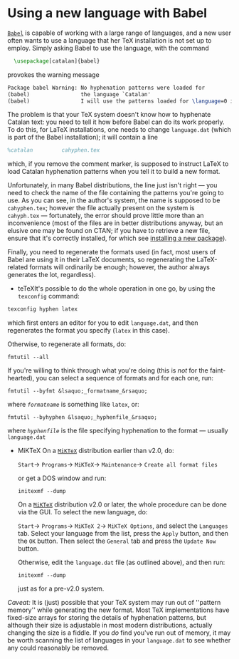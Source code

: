 # Using a new language with Babel

[`Babel`](http://ctan.org/pkg/Babel) is capable of working with a large range of
languages, and a new user often wants to use a language that her
TeX installation is not set up to employ.  Simply asking Babel to
use the language, with the command
```latex
  \usepackage[catalan]{babel}
```
provokes the warning message
```latex
Package babel Warning: No hyphenation patterns were loaded for
(babel)                the language `Catalan'
(babel)                I will use the patterns loaded for \language=0 instead.
```

The problem is that your TeX system doesn't know how to hyphenate
Catalan text: you need to tell it how before Babel can do its work
properly.  To do this, for LaTeX installations, one needs to change
`language.dat` (which is part of the Babel installation); it will
contain a line
```latex
%catalan         cahyphen.tex
```
which, if you remove the comment marker, is supposed to instruct
LaTeX to load Catalan hyphenation patterns when you tell it to build
a new format.

Unfortunately, in many Babel distributions, the line just isn't
right&nbsp;&mdash; you need to check the name of the file containing the
patterns you're going to use.  As you can see, in the author's system,
the name is supposed to be `cahyphen.tex`; however the file
actually present on the system is `cahyph.tex`&nbsp;&mdash; fortunately,
the error should prove little more than an inconvenience (most of the
files are in better distributions anyway, but an elusive one
may be found on CTAN; if you have to retrieve
a new file, ensure that it's correctly installed, for which see
[installing a new package](./FAQ-inst-wlcf.html)).

Finally, you need to regenerate the formats used (in fact, most users
of Babel are using it in their LaTeX documents, so regenerating the
LaTeX-related formats will ordinarily be enough; however, the
author always generates the lot, regardless).

- teTeXIt's possible to do the whole operation in one go, by
  using the `texconfig` command:
```latex
texconfig hyphen latex
```
  which first enters an editor for you to edit `language.dat`,
  and then regenerates the format you specify (`latex` in
  this case).

  Otherwise, to regenerate all formats, do: 

  `fmtutil --all`

  If you're willing to think through what you're doing (this is
  _not_ for the faint-hearted), you can select a sequence of
  formats and for each one, run: 

  `fmtutil --byfmt &lsaquo;_formatname_&rsaquo;`

  where _`formatname`_ is something like `latex`,
  or: 

  `fmtutil --byhyphen &lsaquo;_hyphenfile_&rsaquo;`

  where _`hyphenfile`_ is the file specifying hyphenation
  to the format&nbsp;&mdash; usually `language.dat`
- MiKTeX On a [`MiKTeX`](http://ctan.org/pkg/MiKTeX) distribution earlier than v2.0, do: 

  `Start`&rarr;
  `Programs`&rarr;
  `MiKTeX`&rarr;
  `Maintenance`&rarr;
  `Create all format files`

  or get a DOS window and run:

  `initexmf --dump`

  On a [`MiKTeX`](http://ctan.org/pkg/MiKTeX) distribution v2.0 or later, the whole
  procedure can be done via the GUI.  To select the new
  language, do:

  `Start`&rarr;
  `Programs`&rarr;
  `MiKTeX 2`&rarr;
  `MiKTeX Options`, and select the `Languages` tab.
  Select your language from the list, press the `Apply` button,
  and then the `OK` button.  Then select the `General`
  tab and press the `Update Now` button.

  Otherwise, edit the `language.dat` file (as outlined above),
  and then run:

  `initexmf --dump`

  just as for a pre-v2.0 system.

*_Caveat_:* It is (just) possible that
your TeX system may run out of ''pattern memory'' while generating
the new format.  Most TeX implementations have fixed-size arrays
for storing the details of hyphenation patterns, but although their
size is adjustable in most modern distributions, actually changing the
size is a fiddle.  If you _do_ find you've run out of memory,
it may be worth scanning the list of languages in your
`language.dat` to see whether any could reasonably be removed.

